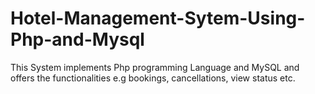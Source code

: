 # Hotel-Management-Sytem-Using-Php-and-Mysql
This System implements Php programming Language and MySQL and offers the functionalities e.g bookings, cancellations, view status etc.
